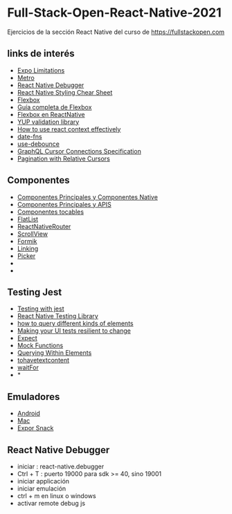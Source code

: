 # Full-Stack-Open-React-Native-2021
Ejercicios de la sección React Native  del curso de https://fullstackopen.com 

## links de interés
* [Expo Limitations](https://docs.expo.dev/introduction/why-not-expo/)
* [Metro](https://facebook.github.io/metro/)
* [React Native Debugger](https://docs.expo.dev/workflow/debugging/#react-native-debugger)
* [React Native Styling Chear Sheet](https://github.com/vhpoet/react-native-styling-cheat-sheet)
* [Flexbox](https://developer.mozilla.org/en-US/docs/Learn/CSS/CSS_layout/Flexbox)
* [Guía completa de Flexbox](https://css-tricks.com/snippets/css/a-guide-to-flexbox/)
* [Flexbox en ReactNative](https://reactnative.dev/docs/flexbox)
* [YUP validation library](https://github.com/jquense/yup)
* [How to use react context effectively](https://kentcdodds.com/blog/how-to-use-react-context-effectively)
* [date-fns](https://date-fns.org/)
* [use-debounce](https://www.npmjs.com/package/use-debounce)
* [GraphQL Cursor Connections Specification](https://relay.dev/graphql/connections.htm)
* [Pagination with Relative Cursors](https://shopify.engineering/pagination-relative-cursors)

## Componentes
* [Componentes Principales y Componentes Native](https://reactnative.dev/docs/intro-react-native-components)
* [Componentes Principales y APIS](https://reactnative.dev/docs/components-and-apis)
* [Componentes tocables](https://reactnative.dev/docs/handling-touches#touchables)
* [FlatList](https://reactnative.dev/docs/flatlist)
* [ReactNativeRouter](https://v5.reactrouter.com/native/guides/quick-start)
* [ScrollView](https://reactnative.dev/docs/scrollview)
* [Formik](https://formik.org/) 
* [Linking](https://docs.expo.dev/versions/latest/sdk/linking/)
* [Picker](https://docs.expo.dev/versions/latest/sdk/picker/)
* []()
* []()

## Testing Jest
* [Testing with jest](https://docs.expo.io/guides/testing-with-jest/) 
* [React Native Testing Library](https://callstack.github.io/react-native-testing-library/) 
* [how to query different kinds of elements](https://callstack.github.io/react-native-testing-library/docs/how-should-i-query/)
* [Making your UI tests resilient to change](https://kentcdodds.com/blog/making-your-ui-tests-resilient-to-change)
* [Expect](https://jestjs.io/docs/expect)
* [Mock Functions](https://jestjs.io/docs/mock-function-api)
* [Querying Within Elements](https://testing-library.com/docs/dom-testing-library/api-within/)
* [tohavetextcontent](https://github.com/testing-library/jest-native#tohavetextcontent)
* [waitFor](https://callstack.github.io/react-native-testing-library/docs/api/#waitfor)
* []()* []()

## Emuladores
* [Android](https://docs.expo.io/versions/v37.0.0/workflow/android-studio-emulator/)
* [Mac](https://docs.expo.io/versions/v37.0.0/workflow/ios-simulator/)
* [Expor Snack](https://snack.expo.io)

## React Native Debugger

- iniciar : react-native.debugger
- Ctrl + T : puerto 19000 para sdk >= 40, sino 19001 
- iniciar applicación
- iniciar emulación
- ctrl + m en linux o windows
- activar remote debug js
